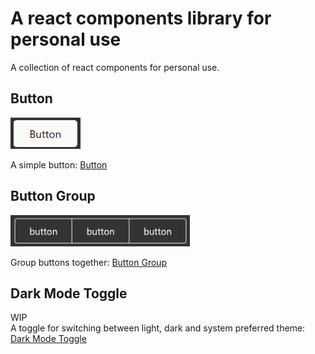 # A react components library for personal use

A collection of react components for personal use.

## Button

<img src='./images/Button/button.png' height=50px />

A simple button: [Button](lib/components/Button/Button.md)

## Button Group

<img src='./images/Button/buttonGroup.png' height=50px />

Group buttons together: [Button Group](lib/components/Button/ButtonGroup.md)

## Dark Mode Toggle

WIP  
A toggle for switching between light, dark and system preferred theme: [Dark Mode Toggle](lib/components/DarkModeToggle/DarkModeToggle.md)
